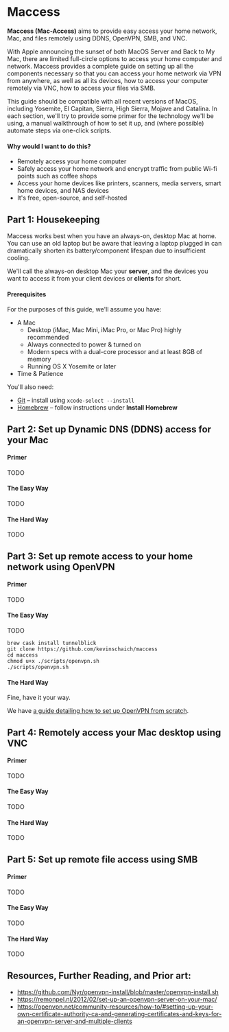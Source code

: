 # Maccess

**Maccess (Mac-Access)** aims to provide easy access your home network, Mac, and files remotely using DDNS, OpenVPN, SMB, and VNC.

With Apple announcing the sunset of both MacOS Server and Back to My Mac, there are limited full-circle options to access your home computer and network. Maccess provides a complete guide on setting up all the components necessary so that you can access your home network via VPN from anywhere, as well as all its devices, how to access your computer remotely via VNC, how to access your files via SMB.

This guide should be compatible with all recent versions of MacOS, including Yosemite, El Capitan, Sierra, High Sierra, Mojave and Catalina. In each section, we'll try to provide some primer for the technology we'll be using, a manual walkthrough of how to set it up, and (where possible) automate steps via one-click scripts.

#### Why would I want to do this?

* Remotely access your home computer
* Safely access your home network and encrypt traffic from public Wi-fi points such as coffee shops
* Access your home devices like printers, scanners, media servers, smart home devices, and NAS devices
* It's free, open-source, and self-hosted

## Part 1: Housekeeping

Maccess works best when you have an always-on, desktop Mac at home. You can use an old laptop but be aware that leaving a laptop plugged in can dramatically shorten its battery/component lifespan due to insufficient cooling.

We'll call the always-on desktop Mac your **server**, and the devices you want to access it from your client devices or **clients** for short.

#### Prerequisites

For the purposes of this guide, we'll assume you have:

* A Mac
  * Desktop (iMac, Mac Mini, iMac Pro, or Mac Pro) highly recommended
  * Always connected to power & turned on
  * Modern specs with a dual-core processor and at least 8GB of memory
  * Running OS X Yosemite or later
* Time & Patience

You'll also need:

* [Git](https://git-scm.com/) – install using `xcode-select --install`
* [Homebrew](https://brew.sh/) – follow instructions under **Install Homebrew**

## Part 2: Set up Dynamic DNS (DDNS) access for your Mac

#### Primer

TODO

#### The Easy Way
 
TODO

#### The Hard Way

TODO

## Part 3: Set up remote access to your home network using OpenVPN

#### Primer

TODO

#### The Easy Way

TODO

```
brew cask install tunnelblick
git clone https://github.com/kevinschaich/maccess
cd maccess
chmod u+x ./scripts/openvpn.sh
./scripts/openvpn.sh
```

#### The Hard Way

Fine, have it your way.

We have [a guide detailing how to set up OpenVPN from scratch](./docs/OpenVPN.md).

## Part 4: Remotely access your Mac desktop using VNC

#### Primer

TODO

#### The Easy Way
 
TODO

#### The Hard Way

TODO


## Part 5: Set up remote file access using SMB

#### Primer

TODO

#### The Easy Way
 
TODO

#### The Hard Way

TODO

## Resources, Further Reading, and Prior art:

* https://github.com/Nyr/openvpn-install/blob/master/openvpn-install.sh
* https://remonpel.nl/2012/02/set-up-an-openvpn-server-on-your-mac/
* https://openvpn.net/community-resources/how-to/#setting-up-your-own-certificate-authority-ca-and-generating-certificates-and-keys-for-an-openvpn-server-and-multiple-clients

